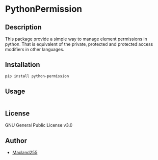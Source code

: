 # PythonPermission

## Description

This package provide a simple way to manage element permissions in python. That is equivalent of the private, protected and protected access modifiers in other languages.

## Installation

```bash
pip install python-permission
```

## Usage

```python

```

## License

GNU General Public License v3.0

## Author

- [Maxland255](https://pieteraerens.eu)
